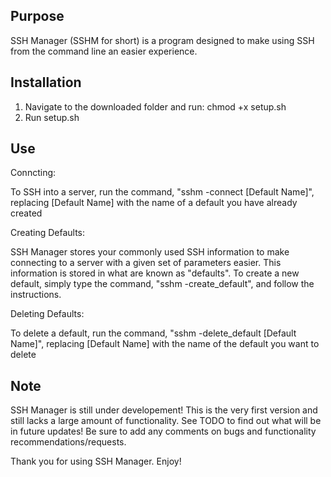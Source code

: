 Purpose
-------
SSH Manager (SSHM for short) is a program designed to make using SSH from the command line an easier experience. 

Installation
------------
1) Navigate to the downloaded folder and run: chmod +x setup.sh
2) Run setup.sh

Use
---
Conncting:
    
To SSH into a server, run the command, "sshm -connect [Default Name]", replacing [Default Name] with the name of a default you have already created 

Creating Defaults:

SSH Manager stores your commonly used SSH information to make connecting to a server with a given set of parameters easier. This information is stored in what are known as "defaults". To create a new default, simply type the command, "sshm -create_default", and follow the instructions.

Deleting Defaults:

To delete a default, run the command, "sshm -delete_default [Default Name]", replacing [Default Name] with the name of the default you want to delete

Note
----
SSH Manager is still under developement! This is the very first version and still lacks a large amount of functionality. See TODO to find out what will be in future updates! Be sure to add any comments on bugs and functionality recommendations/requests.

Thank you for using SSH Manager. Enjoy!
